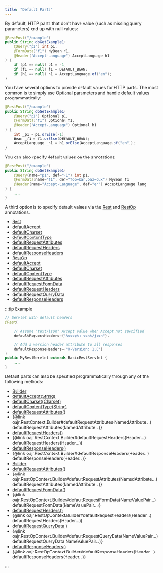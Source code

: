```yaml
---
title: "Default Parts"
---
```


By default, HTTP parts that don't have value (such as missing query parameters) end up with null
values:

```java
@RestPost("/example")
public String doGetExample1(
    @Query("p1") int p1,
    @FormData("f1") MyBean f1,
    @Header("Accept-Language") AcceptLanguage h1
) {
    if (p1 == null) p1 = -1;
    if (f1 == null) f1 = DEFAULT_BEAN;
    if (h1 == null) h1 = AcceptLanguage.of("en");
}
```


You have several options to provide default values for HTTP parts.  The most common is to simply
use [Optional](../apidocs/java/util/Optional.html) parameters and handle default values programmatically:

```java
@RestPost("/example")
public String doGetExample1(
    @Query("p1") Optional p1,
    @FormData("f1") Optional f1,
    @Header("Accept-Language") Optional h1
) {
    int _p1 = p1.orElse(-1);
    Bean _f1 = f1.orElse(DEFAULT_BEAN);
    AcceptLanguage _h1 = h1.orElse(AcceptLanguage.of("en"));
}
```


You can also specify default values on the annotations:

```java
@RestPost("/example")
public String doGetExample1(
    @Query(name="p1", def="-1") int p1,
    @FormData(name="f1", def="foo=bar,baz=qux") MyBean f1,
    @Header(name="Accept-Language", def="en") AcceptLanguage lang
) {
    ...
}
```


A third option is to specify default values via the [Rest](../apidocs/org/apache/juneau/rest/annotation/Rest.html) and
[RestOp](../apidocs/org/apache/juneau/rest/annotation/RestOp.html) annotations.
- [Rest](../apidocs/org/apache/juneau/rest/annotation/Rest.html)
- [defaultAccept](../apidocs/org/apache/juneau/rest/annotation/Rest.html#defaultAccept())
- [defaultCharset](../apidocs/org/apache/juneau/rest/annotation/Rest.html#defaultCharset())
- [defaultContentType](../apidocs/org/apache/juneau/rest/annotation/Rest.html#defaultContentType())
- [defaultRequestAttributes](../apidocs/org/apache/juneau/rest/annotation/Rest.html#defaultRequestAttributes())
- [defaultRequestHeaders](../apidocs/org/apache/juneau/rest/annotation/Rest.html#defaultRequestHeaders())
- [defaultResponseHeaders](../apidocs/org/apache/juneau/rest/annotation/Rest.html#defaultResponseHeaders())
- [RestOp](../apidocs/org/apache/juneau/rest/annotation/RestOp.html)
- [defaultAccept](../apidocs/org/apache/juneau/rest/annotation/RestOp.html#defaultAccept())
- [defaultCharset](../apidocs/org/apache/juneau/rest/annotation/RestOp.html#defaultCharset())
- [defaultContentType](../apidocs/org/apache/juneau/rest/annotation/RestOp.html#defaultContentType())
- [defaultRequestAttributes](../apidocs/org/apache/juneau/rest/annotation/RestOp.html#defaultRequestAttributes())
- [defaultRequestFormData](../apidocs/org/apache/juneau/rest/annotation/RestOp.html#defaultRequestFormData())
- [defaultRequestHeaders](../apidocs/org/apache/juneau/rest/annotation/RestOp.html#defaultRequestHeaders())
- [defaultRequestQueryData](../apidocs/org/apache/juneau/rest/annotation/RestOp.html#defaultRequestQueryData())
- [defaultResponseHeaders](../apidocs/org/apache/juneau/rest/annotation/RestOp.html#defaultResponseHeaders())

:::tip Example


```java
// Servlet with default headers
@Rest(

    // Assume "text/json" Accept value when Accept not specified
    defaultRequestHeaders={"Accept: text/json"},

    // Add a version header attribute to all responses
    defaultResponseHeaders={"X-Version: 1.0"}
)
public MyRestServlet extends BasicRestServlet {
    ...
}
```


Default parts can also be specified programmatically through any of the following methods:
- [Builder](../apidocs/org/apache/juneau/rest/RestContext/Builder.html)
- [defaultAccept(String)](../apidocs/org/apache/juneau/rest/RestContext/Builder.html#defaultAccept(String))
- [defaultCharset(Charset)](../apidocs/org/apache/juneau/rest/RestContext/Builder.html#defaultCharset(Charset))
- [defaultContentType(String)](../apidocs/org/apache/juneau/rest/RestContext/Builder.html#defaultContentType(String))
- [defaultRequestAttributes()](../apidocs/org/apache/juneau/rest/RestContext/Builder.html#defaultRequestAttributes())
- \{@link oajr.RestContext.Builder#defaultRequestAttributes(NamedAttribute...) defaultRequestAttributes(NamedAttribute...)\}
- [defaultRequestHeaders()](../apidocs/org/apache/juneau/rest/RestContext/Builder.html#defaultRequestHeaders())
- \{@link oajr.RestContext.Builder#defaultRequestHeaders(Header...) defaultRequestHeaders(Header...)\}
- [defaultResponseHeaders()](../apidocs/org/apache/juneau/rest/RestContext/Builder.html#defaultResponseHeaders())
- \{@link oajr.RestContext.Builder#defaultResponseHeaders(Header...) defaultResponseHeaders(Header...)\}
- [Builder](../apidocs/org/apache/juneau/rest/RestOpContext/Builder.html)
- [defaultRequestAttributes()](../apidocs/org/apache/juneau/rest/RestOpContext/Builder.html#defaultRequestAttributes())
- \{@link oajr.RestOpContext.Builder#defaultRequestAttributes(NamedAttribute...) defaultRequestAttributes(NamedAttribute...)\}
- [defaultRequestFormData()](../apidocs/org/apache/juneau/rest/RestOpContext/Builder.html#defaultRequestFormData())
- \{@link oajr.RestOpContext.Builder#defaultRequestFormData(NameValuePair...) defaultRequestFormData(NameValuePair...)\}
- [defaultRequestHeaders()](../apidocs/org/apache/juneau/rest/RestOpContext/Builder.html#defaultRequestHeaders())
- \{@link oajr.RestOpContext.Builder#defaultRequestHeaders(Header...) defaultRequestHeaders(Header...)\}
- [defaultRequestQueryData()](../apidocs/org/apache/juneau/rest/RestOpContext/Builder.html#defaultRequestQueryData())
- \{@link oajr.RestOpContext.Builder#defaultRequestQueryData(NameValuePair...) defaultRequestQueryData(NameValuePair...)\}
- [defaultResponseHeaders()](../apidocs/org/apache/juneau/rest/RestOpContext/Builder.html#defaultResponseHeaders())
- \{@link oajr.RestOpContext.Builder#defaultResponseHeaders(Header...) defaultResponseHeaders(Header...)\}

:::
